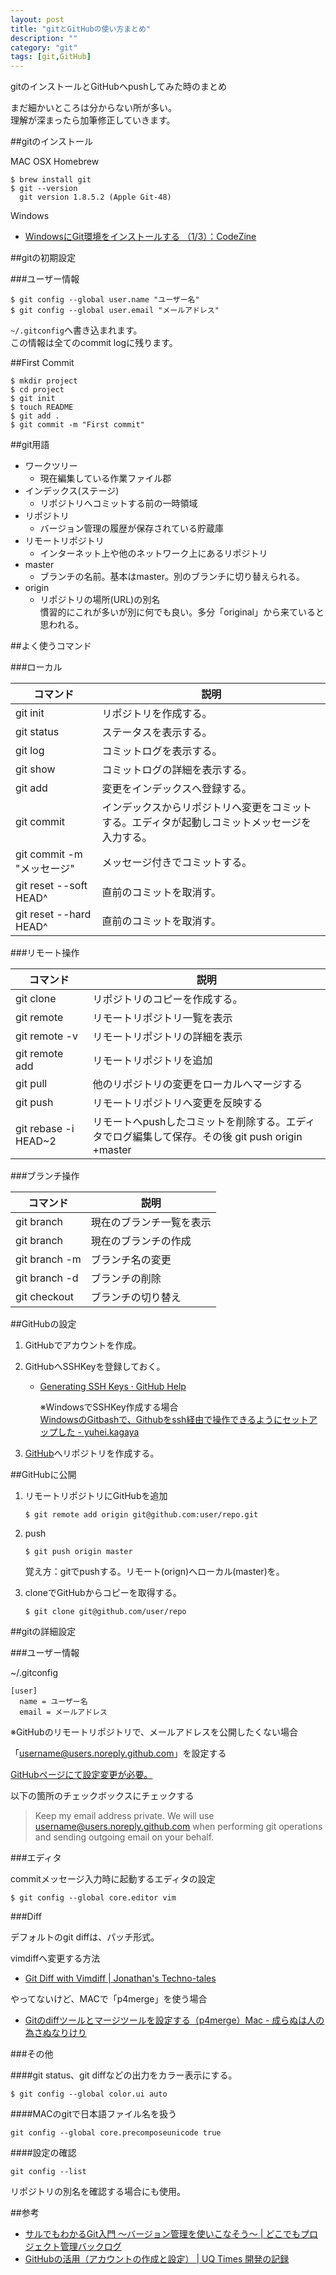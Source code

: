 ```yaml
---
layout: post
title: "gitとGitHubの使い方まとめ"
description: ""
category: "git"
tags: [git,GitHub]
---
```


gitのインストールとGitHubへpushしてみた時のまとめ  

まだ細かいところは分からない所が多い。  
理解が深まったら加筆修正していきます。

##gitのインストール

MAC OSX Homebrew

```
$ brew install git
$ git --version
  git version 1.8.5.2 (Apple Git-48)
```

Windows

* [WindowsにGit環境をインストールする （1/3）：CodeZine](http://codezine.jp/article/detail/7077)

##gitの初期設定

###ユーザー情報

```
$ git config --global user.name "ユーザー名"
$ git config --global user.email "メールアドレス"
```

`~/.gitconfig`へ書き込まれます。  
この情報は全てのcommit logに残ります。

##First Commit

```
$ mkdir project
$ cd project
$ git init
$ touch README
$ git add .
$ git commit -m "First commit"
```

##git用語

* ワークツリー
	+ 現在編集している作業ファイル郡
* インデックス(ステージ)
	+ リポジトリへコミットする前の一時領域
* リポジトリ
	+ バージョン管理の履歴が保存されている貯蔵庫
* リモートリポジトリ
	+ インターネット上や他のネットワーク上にあるリポジトリ
* master
	+ ブランチの名前。基本はmaster。別のブランチに切り替えられる。
* origin
	+ リポジトリの場所(URL)の別名  
		慣習的にこれが多いが別に何でも良い。多分「original」から来ていると思われる。

##よく使うコマンド

###ローカル

|コマンド                   |説明                                            |
|---------------------------|------------------------------------------------|
|git init                   |リポジトリを作成する。                          |
|git status                 |ステータスを表示する。                          |
|git log                    |コミットログを表示する。                        |
|git show                   |コミットログの詳細を表示する。                  |
|git add <file>             |変更をインデックスへ登録する。                  |
|git commit                 |インデックスからリポジトリへ変更をコミットする。エディタが起動しコミットメッセージを入力する。|
|git commit -m "メッセージ" |メッセージ付きでコミットする。                  |
|git reset --soft HEAD^     |直前のコミットを取消す。                        |
|git reset --hard HEAD^     |直前のコミットを取消す。                        |

###リモート操作

|コマンド                   |説明                                      |
|---------------------------|------------------------------------------|
|git clone <URL> <directory>|リポジトリのコピーを作成する。            |
|git remote                 |リモートリポジトリ一覧を表示              |
|git remote -v              |リモートリポジトリの詳細を表示            |
|git remote add <name> <url>|リモートリポジトリを追加                  |
|git pull                   |他のリポジトリの変更をローカルへマージする|
|git push                   |リモートリポジトリへ変更を反映する        |
|git rebase -i HEAD~2       |リモートへpushしたコミットを削除する。エディタでログ編集して保存。その後 git push origin +master    |

###ブランチ操作

|コマンド                             |説明                            |
|-------------------------------------|--------------------------------|
|git branch                           |現在のブランチ一覧を表示        |
|git branch <branch>                  |現在のブランチの作成            |
|git branch -m <oldbranch> <newbranch>|ブランチ名の変更                |
|git branch -d <branch>               |ブランチの削除                  |
|git checkout <branch>                |ブランチの切り替え              |

##GitHubの設定

1. GitHubでアカウントを作成。
2. GitHubへSSHKeyを登録しておく。
	* [Generating SSH Keys · GitHub Help](https://help.github.com/articles/generating-ssh-keys)

		※WindowsでSSHKey作成する場合  
		[WindowsのGitbashで、Githubをssh経由で操作できるようにセットアップした - yuhei.kagaya](http://yuheikagaya.hatenablog.jp/entry/2012/12/11/224216)

3. [GitHub](https://github.com/)へリポジトリを作成する。

##GitHubに公開

1. リモートリポジトリにGitHubを追加

	```
	$ git remote add origin git@github.com:user/repo.git
	```

2. push

	```
	$ git push origin master
	```
	覚え方：gitでpushする。リモート(orign)へローカル(master)を。

3. cloneでGitHubからコピーを取得する。

	```
	$ git clone git@github.com/user/repo
	```

##gitの詳細設定

###ユーザー情報

~/.gitconfig
```
[user]
  name = ユーザー名
  email = メールアドレス
```

※GitHubのリモートリポジトリで、メールアドレスを公開したくない場合

「username@users.noreply.github.com」を設定する

[GitHubページにて設定変更が必要。](https://github.com/settings/emails)

以下の箇所のチェックボックスにチェックする

>Keep my email address private.
>We will use username@users.noreply.github.com when performing git operations and sending outgoing email on your behalf.

###エディタ

commitメッセージ入力時に起動するエディタの設定

```
$ git config --global core.editor vim
```

###Diff

デフォルトのgit diffは、パッチ形式。

vimdiffへ変更する方法

* [Git Diff with Vimdiff | Jonathan's Techno-tales](http://technotales.wordpress.com/2009/05/17/git-diff-with-vimdiff/)

やってないけど、MACで「p4merge」を使う場合

* [Gitのdiffツールとマージツールを設定する（p4merge）Mac - 成らぬは人の為さぬなりけり](http://straitwalk.hatenablog.com/entry/20111209/1323451300)

###その他

####git status、git diffなどの出力をカラー表示にする。

```
$ git config --global color.ui auto
```

####MACのgitで日本語ファイル名を扱う

```
git config --global core.precomposeunicode true
```

####設定の確認

```
git config --list
```

リポジトリの別名を確認する場合にも使用。

##参考

* [サルでもわかるGit入門 〜バージョン管理を使いこなそう〜 | どこでもプロジェクト管理バックログ](http://www.backlog.jp/git-guide/)
* [GitHubの活用（アカウントの作成と設定） | UQ Times 開発の記録](http://uqtimes.blogspot.jp/2012/05/github.html)
